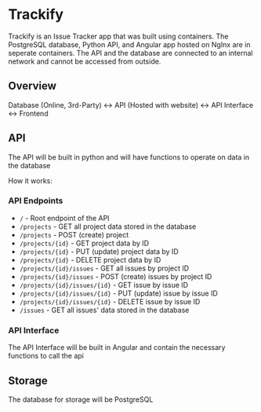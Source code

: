 # Trackify
Trackify is an Issue Tracker app that was built using containers. The PostgreSQL database, Python API, and Angular app hosted on NgInx are in seperate containers. The API and the database are connected to an internal network and cannot be accessed from outside.

## Overview
Database (Online, 3rd-Party)  <-> API (Hosted with website) <-> API Interface <-> Frontend

## API
The API will be built in python and will have functions to operate on data in the database

How it works:

### API Endpoints

- `/` - Root endpoint of the API
- `/projects` - GET all project data stored in the database
- `/projects` - POST (create) project
- `/projects/{id}` - GET project data by ID
- `/projects/{id}` - PUT (update) project data by ID
- `/projects/{id}` - DELETE project data by ID
- `/projects/{id}/issues` - GET all issues by project ID
- `/projects/{id}/issues` - POST (create) issues by project ID
- `/projects/{id}/issues/{id}` - GET issue by issue ID
- `/projects/{id}/issues/{id}` - PUT (update) issue by issue ID
- `/projects/{id}/issues/{id}` - DELETE issue by issue ID
- `/issues` - GET all issues' data stored in the database


### API Interface
The API Interface will be built in Angular and contain the necessary functions to call the api

## Storage
The database for storage will be PostgreSQL


